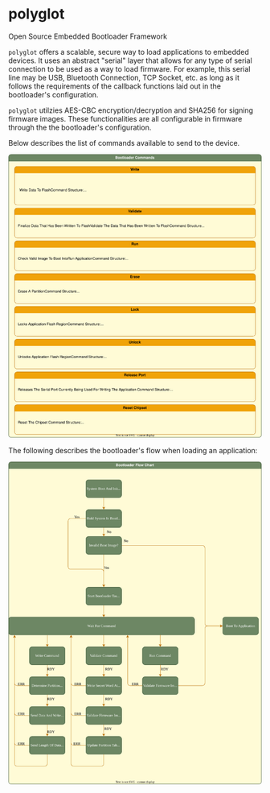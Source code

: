 # polyglot
Open Source Embedded Bootloader Framework

`polyglot` offers a scalable,
secure way to load applications to embedded devices.
It uses an abstract "serial" layer
that allows for any type of serial connection to be used as a way to load firmware.
For example,
this serial line may be USB,
Bluetooth Connection,
TCP Socket, etc.
as long as it follows the requirements of the callback functions laid out in the bootloader's configuration.

`polyglot` utilzies AES-CBC encryption/decryption and SHA256 for signing firmware images.
These functionalities are all configurable in firmware through the the bootloader's configuration.

Below describes the list of commands available to send to the device.

![Bootloader Commands](firmware/docs/commands.svg)

The following describes the bootloader's flow when loading an application:

![Bootloader Flow](firmware/docs/bootloader_flow.svg)
